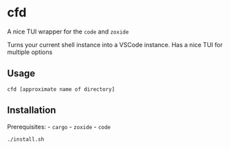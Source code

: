 # cfd

A nice TUI wrapper for the `code` and `zoxide`

Turns your current shell instance into a VSCode instance. 
Has a nice TUI for multiple options

## Usage
```
cfd [approximate name of directory]
```

## Installation
Prerequisites:
    - `cargo`
    - `zoxide`
    - `code`

```bash
./install.sh
```


